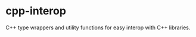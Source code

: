 cpp-interop
===========

C++ type wrappers and utility functions for easy interop with C++ libraries.
